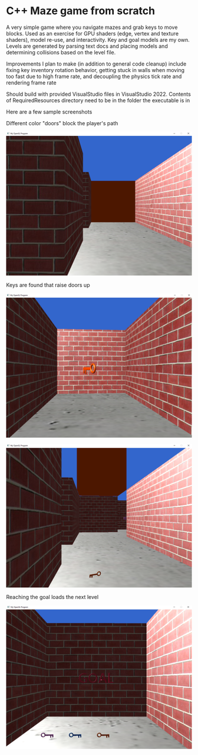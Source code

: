 # C++ Maze game from scratch
A very simple game where you navigate mazes and grab keys to move blocks. Used as an exercise for GPU shaders (edge, vertex and texture shaders), model re-use, and interactivity. Key and goal models are my own. Levels are generated by parsing text docs and placing models and determining collisions based on the level file.

Improvements I plan to make (in addition to general code cleanup) include fixing key inventory rotation behavior, getting stuck in walls when moving too fast due to high frame rate, and decoupling the physics tick rate and rendering frame rate

Should build with provided VisualStudio files in VisualStudio 2022. Contents of RequiredResources directory need to be in the folder the executable is in

Here are a few sample screenshots

Different color "doors" block the player's path

![alt text](https://github.com/trevorlecrone/PersonalAndSchool/blob/main/DemoImagesAndVideos/Door.png?raw=true)


Keys are found that raise doors up

![alt text](https://github.com/trevorlecrone/PersonalAndSchool/blob/main/DemoImagesAndVideos/Key.png?raw=true)


![alt text](https://github.com/trevorlecrone/PersonalAndSchool/blob/main/DemoImagesAndVideos/AcquiredKey.png?raw=true)


Reaching the goal loads the next level

![alt text](https://github.com/trevorlecrone/PersonalAndSchool/blob/main/DemoImagesAndVideos/Goal.png?raw=true)